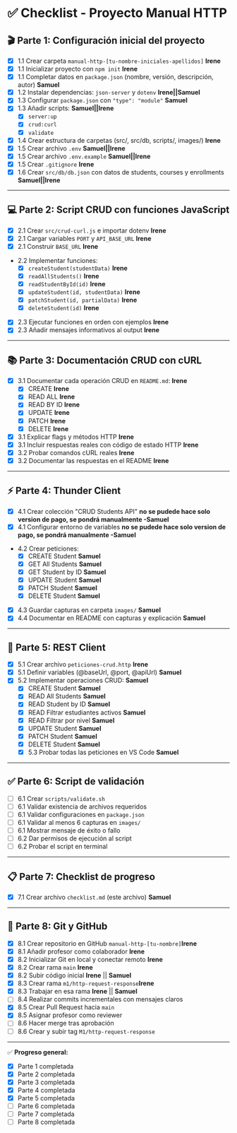# ✅ Checklist - Proyecto Manual HTTP

## 🎬 Parte 1: Configuración inicial del proyecto
- [x] 1.1 Crear carpeta `manual-http-[tu-nombre-iniciales-apellidos]`  **Irene**
- [x] 1.1 Inicializar proyecto con `npm init` **Irene**
- [x] 1.1 Completar datos en `package.json` (nombre, versión, descripción, autor) **Samuel**
- [x] 1.2 Instalar dependencias: `json-server` y `dotenv` **Irene||Samuel**
- [x] 1.3 Configurar `package.json` con `"type": "module"` **Samuel**
- [x] 1.3 Añadir scripts: **Samuel||Irene**
  - [x] `server:up`
  - [x] `crud:curl`
  - [x] `validate`
- [x] 1.4 Crear estructura de carpetas (src/, src/db, scripts/, images/) **Irene**
- [x] 1.5 Crear archivo `.env` **Samuel||Irene**
- [x] 1.5 Crear archivo `.env.example` **Samuel||Irene**
- [x] 1.5 Crear `.gitignore` **Irene**
- [x] 1.6 Crear `src/db/db.json` con datos de students, courses y enrollments **Samuel||Irene**

---

## 💻 Parte 2: Script CRUD con funciones JavaScript
- [x] 2.1 Crear `src/crud-curl.js` e importar dotenv **Irene**
- [x] 2.1 Cargar variables `PORT` y `API_BASE_URL` **Irene**
- [x] 2.1 Construir `BASE_URL` **Irene**
- 2.2 Implementar funciones: 
  - [x] `createStudent(studentData)` **Irene**
  - [x] `readAllStudents()` **Irene**
  - [x] `readStudentById(id)` **Irene**
  - [x] `updateStudent(id, studentData)` **Irene**
  - [x] `patchStudent(id, partialData)` **Irene**
  - [x] `deleteStudent(id)` **Irene**
- [x] 2.3 Ejecutar funciones en orden con ejemplos **Irene**
- [x] 2.3 Añadir mensajes informativos al output **Irene**

---

## 📚 Parte 3: Documentación CRUD con cURL
- [x] 3.1 Documentar cada operación CRUD en `README.md`: **Irene**
  - [x] CREATE  **Irene**
  - [x] READ ALL  **Irene**
  - [x] READ BY ID  **Irene**
  - [x] UPDATE  **Irene**
  - [x] PATCH **Irene**
  - [x] DELETE  **Irene**
- [x] 3.1 Explicar flags y métodos HTTP **Irene**
- [x] 3.1 Incluir respuestas reales con código de estado HTTP **Irene**
- [x] 3.2 Probar comandos cURL reales **Irene**
- [x] 3.2 Documentar las respuestas en el README  **Irene**

---

## ⚡ Parte 4: Thunder Client
- [x] 4.1 Crear colección "CRUD Students API" **no se pudede hace solo version de pago, se pondrá manualmente -Samuel**
- [x] 4.1 Configurar entorno de variables **no se pudede hace solo version de pago, se pondrá manualmente -Samuel**
- 4.2 Crear peticiones: 
  - [x] CREATE Student **Samuel**
  - [x] GET All Students **Samuel**
  - [x] GET Student by ID **Samuel**
  - [x] UPDATE Student **Samuel**
  - [x] PATCH Student **Samuel**
  - [x] DELETE Student **Samuel**
- [x] 4.3 Guardar capturas en carpeta `images/` **Samuel**
- [x] 4.4 Documentar en README con capturas y explicación **Samuel**

---

## 📝 Parte 5: REST Client
- [x] 5.1 Crear archivo `peticiones-crud.http` **Irene**
- [x] 5.1 Definir variables (@baseUrl, @port, @apiUrl)  **Samuel**
- [x] 5.2 Implementar operaciones CRUD: **Samuel**
  - [x] CREATE Student  **Samuel**
  - [x] READ All Students **Samuel**
  - [x] READ Student by ID  **Samuel**
  - [x] READ Filtrar estudiantes activos  **Samuel**
  - [x] READ Filtrar por nivel  **Samuel**
  - [x] UPDATE Student  **Samuel**
  - [x] PATCH Student **Samuel**
  - [x] DELETE Student  **Samuel**
  - [x] 5.3 Probar todas las peticiones en VS Code  **Samuel**

---

## ✅ Parte 6: Script de validación
- [ ] 6.1 Crear `scripts/validate.sh`
- [ ] 6.1 Validar existencia de archivos requeridos
- [ ] 6.1 Validar configuraciones en `package.json`
- [ ] 6.1 Validar al menos 6 capturas en `images/`
- [ ] 6.1 Mostrar mensaje de éxito o fallo
- [ ] 6.2 Dar permisos de ejecución al script
- [ ] 6.2 Probar el script en terminal

---

## 📋 Parte 7: Checklist de progreso
- [x] 7.1 Crear archivo `checklist.md` (este archivo) **Samuel**

---

## 🌿 Parte 8: Git y GitHub
- [x] 8.1 Crear repositorio en GitHub `manual-http-[tu-nombre]`**Irene**
- [x] 8.1 Añadir profesor como colaborador  **Irene**
- [x] 8.2 Inicializar Git en local y conectar remoto  **Irene**
- [x] 8.2 Crear rama `main` **Irene**
- [x] 8.2 Subir código inicial  **Irene** || **Samuel**
- [x] 8.3 Crear rama `m1/http-request-response`**Irene**
- [x] 8.3 Trabajar en esa rama **Irene** || **Samuel**
- [ ] 8.4 Realizar commits incrementales con mensajes claros
- [x] 8.5 Crear Pull Request hacia `main`
- [x] 8.5 Asignar profesor como reviewer
- [ ] 8.6 Hacer merge tras aprobación
- [ ] 8.6 Crear y subir tag `M1/http-request-response`

---
✅ **Progreso general:**  
- [x] Parte 1 completada  
- [x] Parte 2 completada  
- [x] Parte 3 completada  
- [x] Parte 4 completada  
- [x] Parte 5 completada  
- [ ] Parte 6 completada  
- [ ] Parte 7 completada  
- [ ] Parte 8 completada  
